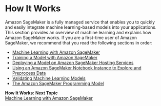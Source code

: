 # How It Works<a name="how-it-works"></a>

Amazon SageMaker is a fully managed service that enables you to quickly and easily integrate machine learning\-based models into your applications\. This section provides an overview of machine learning and explains how Amazon SageMaker works\. If you are a first\-time user of Amazon SageMaker, we recommend that you read the following sections in order:


+ [Machine Learning with Amazon SageMaker](how-it-works-mlconcepts.md)
+ [Training a Model with Amazon SageMaker](how-it-works-training.md)
+ [Deploying a Model on Amazon SageMaker Hosting Services](how-it-works-hosting.md)
+ [Using an Amazon SageMaker Notebook Instance to Explore and Preprocess Data](how-it-works-notebooks-instances.md)
+ [Validating Machine Learning Models](how-it-works-model-validation.md)
+ [The Amazon SageMaker Programming Model](how-it-works-prog-model.md)

**How It Works: Next Topic**  
[Machine Learning with Amazon SageMaker](how-it-works-mlconcepts.md)